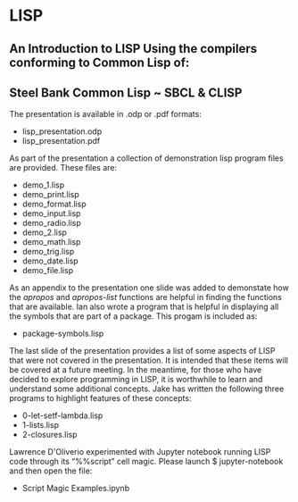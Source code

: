 # LISP

## An Introduction to LISP Using the compilers conforming to Common Lisp of: 
## Steel Bank Common Lisp ~ SBCL & CLISP

The presentation is available in .odp or .pdf formats:
* lisp_presentation.odp
* lisp_presentation.pdf

As part of the presentation a collection of demonstration lisp program files are provided. These files are:

* demo_1.lisp
* demo_print.lisp
* demo_format.lisp
* demo_input.lisp
* demo_radio.lisp
* demo_2.lisp
* demo_math.lisp
* demo_trig.lisp
* demo_date.lisp
* demo_file.lisp

As an appendix to the presentation one slide was added to demonstate how the *apropos* and *apropos-list* functions are helpful in finding the functions that are available. Ian also wrote a program that is helpful in displaying all the symbols that are part of a package. This progam is included as:

* package-symbols.lisp

The last slide of the presentation provides a list of some aspects of LISP that were not covered in the presentation. It is intended that these items will be covered at a future meeting. In the meantime, for those who have decided to explore programming in LISP, it is worthwhile to learn and understand some additional concepts. Jake has written the following three programs to highlight features of these concepts:

* 0-let-setf-lambda.lisp
* 1-lists.lisp
* 2-closures.lisp

Lawrence D'Oliverio experimented with Jupyter notebook running LISP code through its “%%script” cell magic. Please launch $ jupyter-notebook and then open the file:

* Script Magic Examples.ipynb

